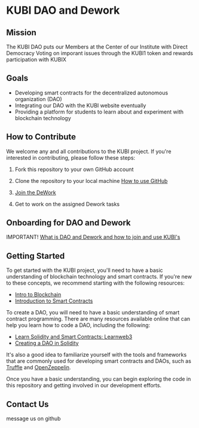 # KUBI DAO and Dework

## Mission
The KUBI DAO puts our Members at the Center of our Institute with Direct Democracy Voting on imporant issues through the KUBI1 token and rewards participation with KUBIX

## Goals
- Developing smart contracts for the decentralized autonomous organization (DAO)
- Integrating our DAO with the KUBI website eventually 
- Providing a platform for students to learn about and experiment with blockchain technology

## How to Contribute

We welcome any and all contributions to the KUBI project. If you're interested in contributing, please follow these steps:

1. Fork this repository to your own GitHub account
2. Clone the repository to your local machine
[How to use GitHub](https://guides.github.com/)

3. [Join the DeWork](https://app.dework.xyz/kubi/kubi-dao/overview)
4. Get to work on the assigned Dework tasks
## Onboarding for DAO and Dework 
IMPORTANT!
[What is DAO and Dework and how to join and use KUBI's](https://docs.google.com/presentation/d/1xIJdkGCgmbaPu8Hjlk-5FJ-RIm-E3-oVs4SVCGwZeK0/edit#slide=id.g1aba998e073_0_109)
## Getting Started

To get started with the KUBI project, you'll need to have a basic understanding of blockchain technology and smart contracts. If you're new to these concepts, we recommend starting with the following resources:

- [Intro to Blockchain](https://www.geeksforgeeks.org/blockchain-technology-introduction/)
- [Introduction to Smart Contracts](https://blockgeeks.com/guides/smart-contracts/)

To create a DAO, you will need to have a basic understanding of smart contract programming. There are many resources available online that can help you learn how to code a DAO, including the following:

- [Learn Solidity and Smart Contracts: Learnweb3](https://learnweb3.io) 
- [Creating a DAO in Solidity](https://betterprogramming.pub/how-to-code-an-on-chain-dao-e525e13a57be)

It's also a good idea to familiarize yourself with the tools and frameworks that are commonly used for developing smart contracts and DAOs, such as [Truffle](https://truffleframework.com/) and [OpenZeppelin](https://openzeppelin.org/).


Once you have a basic understanding, you can begin exploring the code in this repository and getting involved in our development efforts.

## Contact Us

message us on github


















